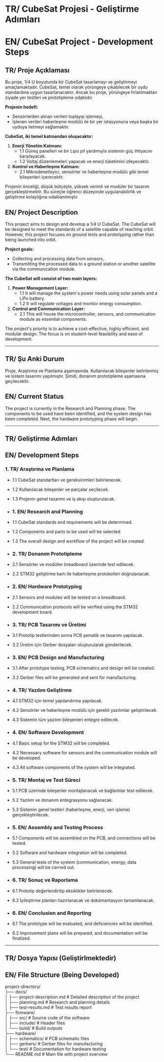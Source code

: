 # TR/ CubeSat Projesi - Geliştirme Adımları
# EN/ CubeSat Project - Development Steps

## TR/ Proje Açıklaması
Bu proje, 1/4 U boyutunda bir CubeSat tasarlamayı ve geliştirmeyi amaçlamaktadır. CubeSat, temel olarak yörüngeye çıkabilecek bir uydu standardına uygun tasarlanacaktır. Ancak bu proje, yörüngeye fırlatılmaktan ziyade yer testleri ve prototipleme odaklıdır.

**Projenin hedefi:**
- Sensörlerden alınan verileri toplayıp işlemeyi,
- İşlenen verileri haberleşme modülü ile bir yer istasyonuna veya başka bir uyduya iletmeyi sağlamaktır.

**CubeSat, iki temel katmandan oluşacaktır:**
1. **Enerji Yönetim Katmanı:**
   - 1.1 Güneş panelleri ve bir Lipo pil yardımıyla sistemin güç ihtiyacını karşılayacak.
   - 1.2 Voltaj düzenlemeleri yapacak ve enerji tüketimini izleyecektir.
2. **Kontrol ve Haberleşme Katmanı:**
   - 2.1 Mikrodenetleyici, sensörler ve haberleşme modülü gibi temel bileşenleri içerecektir.

Projenin önceliği, düşük bütçeyle, yüksek verimli ve modüler bir tasarım gerçekleştirmektir. Bu süreçte öğrenci düzeyinde uygulanabilirlik ve geliştirme kolaylığına odaklanılmıştır.

## EN/ Project Description
This project aims to design and develop a 1/4 U CubeSat. The CubeSat will be designed to meet the standards of a satellite capable of reaching orbit. However, this project focuses on ground tests and prototyping rather than being launched into orbit.

**Project goals:**
- Collecting and processing data from sensors,
- Transmitting the processed data to a ground station or another satellite via the communication module.

**The CubeSat will consist of two main layers:**
1. **Power Management Layer:**
   - 1.1 It will manage the system's power needs using solar panels and a LiPo battery.
   - 1.2 It will regulate voltages and monitor energy consumption.
2. **Control and Communication Layer:**
   - 2.1 This will house the microcontroller, sensors, and communication module as essential components.

The project's priority is to achieve a cost-effective, highly efficient, and modular design. The focus is on student-level feasibility and ease of development.

---

## TR/ Şu Anki Durum
Proje, Araştırma ve Planlama aşamasında. Kullanılacak bileşenler belirlenmiş ve sistem tasarımı yapılmıştır. Şimdi, donanım prototipleme aşamasına geçilecektir.

## EN/ Current Status
The project is currently in the Research and Planning phase. The components to be used have been identified, and the system design has been completed. Next, the hardware prototyping phase will begin.

---

## TR/ Geliştirme Adımları
## EN/ Development Steps

### 1. TR/ Araştırma ve Planlama
- 1.1 CubeSat standartları ve gereksinimleri belirlenecek.
- 1.2 Kullanılacak bileşenler ve parçalar seçilecek.
- 1.3 Projenin genel tasarımı ve iş akışı oluşturulacak.

- ### 1. EN/ Research and Planning
- 1.1 CubeSat standards and requirements will be determined.
- 1.2 Components and parts to be used will be selected.
- 1.3 The overall design and workflow of the project will be created.

- ### 2. TR/ Donanım Prototipleme
- 2.1 Sensörler ve modüller breadboard üzerinde test edilecek.
- 2.2 STM32 geliştirme kartı ile haberleşme protokolleri doğrulanacak.

- ### 2. EN/ Hardware Prototyping
- 2.1 Sensors and modules will be tested on a breadboard.
- 2.2 Communication protocols will be verified using the STM32 development board.

- ### 3. TR/ PCB Tasarımı ve Üretimi
- 3.1 Prototip testlerinden sonra PCB şematik ve tasarımı yapılacak.
- 3.2 Üretim için Gerber dosyaları oluşturularak gönderilecek.

- ### 3. EN/ PCB Design and Manufacturing
- 3.1 After prototype testing, PCB schematics and design will be created.
- 3.2 Gerber files will be generated and sent for manufacturing.

- ### 4. TR/ Yazılım Geliştirme
- 4.1 STM32 için temel yapılandırma yapılacak.
- 4.2 Sensörler ve haberleşme modülü için gerekli yazılımlar geliştirilecek.
- 4.3 Sistemin tüm yazılım bileşenleri entegre edilecek.

- ### 4. EN/ Software Development
- 4.1 Basic setup for the STM32 will be completed.
- 4.2 Necessary software for sensors and the communication module will be developed.
- 4.3 All software components of the system will be integrated.

- ### 5. TR/ Montaj ve Test Süreci
- 5.1 PCB üzerinde bileşenler montajlanacak ve bağlantılar test edilecek.
- 5.2 Yazılım ve donanım entegrasyonu sağlanacak.
- 5.3 Sistemin genel testleri (haberleşme, enerji, veri işleme) gerçekleştirilecek.

- ### 5. EN/ Assembly and Testing Process
- 5.1 Components will be assembled on the PCB, and connections will be tested.
- 5.2 Software and hardware integration will be completed.
- 5.3 General tests of the system (communication, energy, data processing) will be carried out.

- ### 6. TR/ Sonuç ve Raporlama
- 6.1 Prototip değerlendirilip eksiklikler belirlenecek.
- 6.2 İyileştirme planları hazırlanacak ve dokümantasyon tamamlanacak.

- ### 6. EN/ Conclusion and Reporting
- 6.1 The prototype will be evaluated, and deficiencies will be identified.
- 6.2 Improvement plans will be prepared, and documentation will be finalized.

---

## TR/ Dosya Yapısı (Geliştirlmektedir)
## EN/ File Structure (Being Developed)

project-directory/  
├── docs/  
│   ├── project-description.md  # Detailed description of the project  
│   ├── planning.md             # Research and planning details  
│   ├── test-results.md         # Test results report  
├── firmware/  
│   ├── src/                    # Source code of the software  
│   ├── include/                # Header files  
│   └── build/                  # Build outputs  
├── hardware/  
│   ├── schematics/             # PCB schematic files  
│   ├── gerbers/                # Gerber files for manufacturing  
│   └── test/                   # Documentation for hardware testing  
└── README.md                   # Main file with project overview  